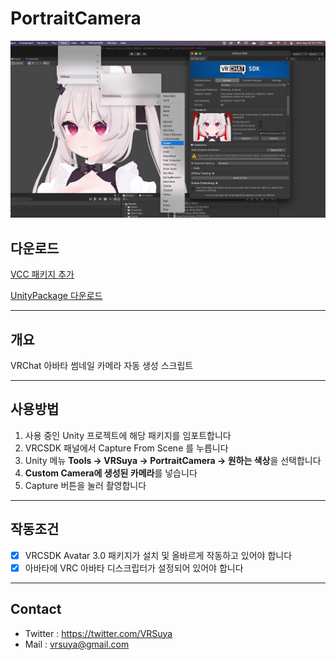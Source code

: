 # PortraitCamera

![Component](https://github.com/crestudio/PortraitCamera/blob/main/Image/VRSuya_PortraitCamera.jpg?raw=true)

## 다운로드

[VCC 패키지 추가](https://crestudio.notion.site/PortraitCamera)

[UnityPackage 다운로드](https://github.com/crestudio/PortraitCamera/releases)

---

## 개요

VRChat 아바타 썸네일 카메라 자동 생성 스크립트

---

## 사용방법

1. 사용 중인 Unity 프로젝트에 해당 패키지를 임포트합니다
1. VRCSDK 패널에서 Capture From Scene 를 누릅니다
1. Unity 메뉴 **Tools → VRSuya → PortraitCamera → 원하는 색상**을 선택합니다
1. **Custom Camera에 생성된 카메라**를 넣습니다
1. Capture 버튼을 눌러 촬영합니다

---

## 작동조건

- [x] VRCSDK Avatar 3.0 패키지가 설치 및 올바르게 작동하고 있어야 합니다
- [x] 아바타에 VRC 아바타 디스크립터가 설정되어 있어야 합니다

---

## Contact

- Twitter : https://twitter.com/VRSuya
- Mail : vrsuya@gmail.com